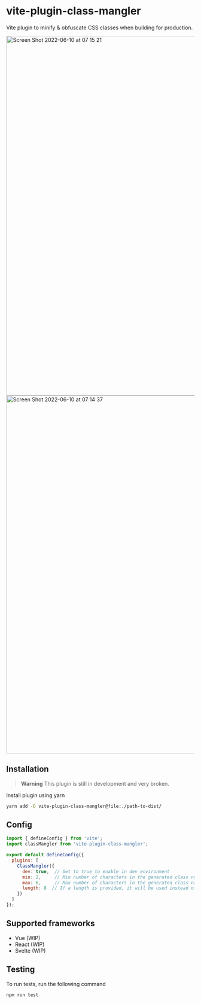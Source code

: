 
# vite-plugin-class-mangler

Vite plugin to minify & obfuscate CSS classes when building for production.

<img width="962" alt="Screen Shot 2022-06-10 at 07 15 21" src="https://user-images.githubusercontent.com/20674057/172965716-fa2e62a3-1823-4abe-8a33-11b83cf0f56a.png">
<img width="958" alt="Screen Shot 2022-06-10 at 07 14 37" src="https://user-images.githubusercontent.com/20674057/172965725-f1f16f35-2611-4b6a-9d9d-851e006180ad.png">


## Installation


> **Warning**
> This plugin is still in development and very broken. 


Install plugin using yarn

```bash
yarn add -D vite-plugin-class-mangler@file:./path-to-dist/
```

## Config

```js
import { defineConfig } from 'vite';
import classMangler from 'vite-plugin-class-mangler';

export default defineConfig({
  plugins: [
    ClassMangler({
      dev: true,  // Set to true to enable in dev environment
      min: 2,     // Min number of characters in the generated class names
      max: 6,     // Max number of characters in the generated class names
      length: 8  // If a length is provided, it will be used instead of min and max
    })
  ]
});
```

## Supported frameworks

- Vue (WIP)
- React (WIP)
- Svelte (WIP)
    
## Testing

To run tests, run the following command

```bash
npm run test
```

